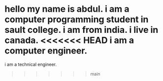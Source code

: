 hello my name is abdul.
i am a computer programming student in sault college.
i am from india.
i live in canada.
<<<<<<< HEAD
i am a computer engineer.
=======
i am a technical engineer.
>>>>>>> main
